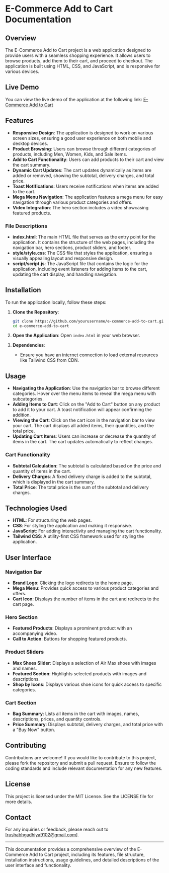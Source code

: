 # E-Commerce Add to Cart Documentation

## Overview
The E-Commerce Add to Cart project is a web application designed to provide users with a seamless shopping experience. It allows users to browse products, add them to their cart, and proceed to checkout. The application is built using HTML, CSS, and JavaScript, and is responsive for various devices.

## Live Demo
You can view the live demo of the application at the following link: [E-Commerce Add to Cart](https://e-commerce-add-to-cart-alpha.vercel.app/)

## Features
- **Responsive Design**: The application is designed to work on various screen sizes, ensuring a good user experience on both mobile and desktop devices.
- **Product Browsing**: Users can browse through different categories of products, including Men, Women, Kids, and Sale items.
- **Add to Cart Functionality**: Users can add products to their cart and view the cart summary.
- **Dynamic Cart Updates**: The cart updates dynamically as items are added or removed, showing the subtotal, delivery charges, and total price.
- **Toast Notifications**: Users receive notifications when items are added to the cart.
- **Mega Menu Navigation**: The application features a mega menu for easy navigation through various product categories and offers.
- **Video Integration**: The hero section includes a video showcasing featured products.

### File Descriptions
- **index.html**: The main HTML file that serves as the entry point for the application. It contains the structure of the web pages, including the navigation bar, hero sections, product sliders, and footer.
- **style/style.css**: The CSS file that styles the application, ensuring a visually appealing layout and responsive design.
- **script/script.js**: The JavaScript file that contains the logic for the application, including event listeners for adding items to the cart, updating the cart display, and handling navigation.

## Installation
To run the application locally, follow these steps:

1. **Clone the Repository**:
   ```bash
   git clone https://github.com/yourusername/e-commerce-add-to-cart.git
   cd e-commerce-add-to-cart
   ```

2. **Open the Application**:
   Open `index.html` in your web browser.

3. **Dependencies**:
   - Ensure you have an internet connection to load external resources like Tailwind CSS from CDN.

## Usage
- **Navigating the Application**: Use the navigation bar to browse different categories. Hover over the menu items to reveal the mega menu with subcategories.
- **Adding Items to Cart**: Click on the "Add to Cart" button on any product to add it to your cart. A toast notification will appear confirming the addition.
- **Viewing the Cart**: Click on the cart icon in the navigation bar to view your cart. The cart displays all added items, their quantities, and the total price.
- **Updating Cart Items**: Users can increase or decrease the quantity of items in the cart. The cart updates automatically to reflect changes.

### Cart Functionality
- **Subtotal Calculation**: The subtotal is calculated based on the price and quantity of items in the cart.
- **Delivery Charges**: A fixed delivery charge is added to the subtotal, which is displayed in the cart summary.
- **Total Price**: The total price is the sum of the subtotal and delivery charges.

## Technologies Used
- **HTML**: For structuring the web pages.
- **CSS**: For styling the application and making it responsive.
- **JavaScript**: For adding interactivity and managing the cart functionality.
- **Tailwind CSS**: A utility-first CSS framework used for styling the application.

## User Interface
### Navigation Bar
- **Brand Logo**: Clicking the logo redirects to the home page.
- **Mega Menu**: Provides quick access to various product categories and offers.
- **Cart Icon**: Displays the number of items in the cart and redirects to the cart page.

### Hero Section
- **Featured Products**: Displays a prominent product with an accompanying video.
- **Call to Action**: Buttons for shopping featured products.

### Product Sliders
- **Max Shoes Slider**: Displays a selection of Air Max shoes with images and names.
- **Featured Section**: Highlights selected products with images and descriptions.
- **Shop by Icons**: Displays various shoe icons for quick access to specific categories.

### Cart Section
- **Bag Summary**: Lists all items in the cart with images, names, descriptions, prices, and quantity controls.
- **Price Summary**: Displays subtotal, delivery charges, and total price with a "Buy Now" button.

## Contributing
Contributions are welcome! If you would like to contribute to this project, please fork the repository and submit a pull request. Ensure to follow the coding standards and include relevant documentation for any new features.

## License
This project is licensed under the MIT License. See the LICENSE file for more details.

## Contact
For any inquiries or feedback, please reach out to [rushabhgadhiya9102@gmail.com].

---

This documentation provides a comprehensive overview of the E-Commerce Add to Cart project, including its features, file structure, installation instructions, usage guidelines, and detailed descriptions of the user interface and functionality.
